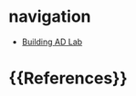 
# navigation
- [Building AD Lab](https://github.com/krooth/lazy-AD/blob/main/Active%20Directory%20Lab%20Build/Building%20AD%20Lab.md)
# {{References}}
